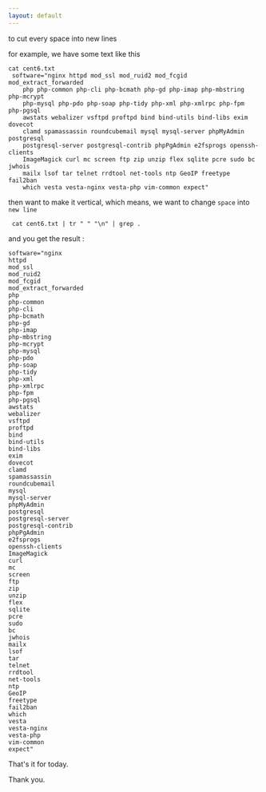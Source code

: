 ```yaml
---
layout: default
---
```

to cut every space into new lines

for example, we have some text like this

```
cat cent6.txt
 software="nginx httpd mod_ssl mod_ruid2 mod_fcgid mod_extract_forwarded
    php php-common php-cli php-bcmath php-gd php-imap php-mbstring php-mcrypt
    php-mysql php-pdo php-soap php-tidy php-xml php-xmlrpc php-fpm php-pgsql
    awstats webalizer vsftpd proftpd bind bind-utils bind-libs exim dovecot
    clamd spamassassin roundcubemail mysql mysql-server phpMyAdmin postgresql
    postgresql-server postgresql-contrib phpPgAdmin e2fsprogs openssh-clients
    ImageMagick curl mc screen ftp zip unzip flex sqlite pcre sudo bc jwhois
    mailx lsof tar telnet rrdtool net-tools ntp GeoIP freetype fail2ban
    which vesta vesta-nginx vesta-php vim-common expect"
```

then want to make it vertical, which means, we want to change `space` into `new line`

     cat cent6.txt | tr " " "\n" | grep .

and you get the result :

```
software="nginx
httpd
mod_ssl
mod_ruid2
mod_fcgid
mod_extract_forwarded
php
php-common
php-cli
php-bcmath
php-gd
php-imap
php-mbstring
php-mcrypt
php-mysql
php-pdo
php-soap
php-tidy
php-xml
php-xmlrpc
php-fpm
php-pgsql
awstats
webalizer
vsftpd
proftpd
bind
bind-utils
bind-libs
exim
dovecot
clamd
spamassassin
roundcubemail
mysql
mysql-server
phpMyAdmin
postgresql
postgresql-server
postgresql-contrib
phpPgAdmin
e2fsprogs
openssh-clients
ImageMagick
curl
mc
screen
ftp
zip
unzip
flex
sqlite
pcre
sudo
bc
jwhois
mailx
lsof
tar
telnet
rrdtool
net-tools
ntp
GeoIP
freetype
fail2ban
which
vesta
vesta-nginx
vesta-php
vim-common
expect"
```

That's it for today.

Thank you.
